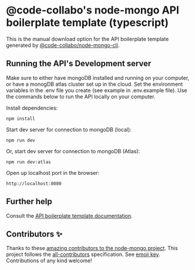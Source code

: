 # @code-collabo's node-mongo API boilerplate template (typescript)

This is the manual download option for the API boilerplate template generated by [@code-collabo/node-mongo-cli](https://code-collabo.gitbook.io/node-mongo/).

## Running the API's Development server
Make sure to either have mongoDB installed and running on your computer, or have a monogDB atlas cluster set up in the cloud. Set the environment variables in the .env file you create (see example in .env.example file). Use the commands below to run the API locally on your computer.

Install dependencies:

````
npm install
````

Start dev server for connection to mongoDB (local):

````
npm run dev
````

Or, start dev server for connection to mongoDB (Atlas):

````
npm run dev:atlas
````

Open up localhost port in the browser:

```
http://localhost:8080
```

## Further help

Consult the [API boilerplate template documentation](https://code-collabo.gitbook.io/node-mongo/boilerplate-templates).


## Contributors ✨

Thanks to these [amazing contributors to the node-mongo project](https://github.com/code-collabo/node-mongo-cli#appreciation). This project follows the [all-contributors](https://github.com/all-contributors/all-contributors) specification. See [emoji key](https://allcontributors.org/docs/en/emoji-key). Contributions of any kind welcome!